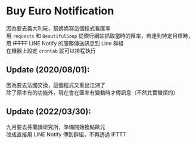 # Buy Euro Notification

因為要去義大利玩，幫媽媽寫這個程式看匯率 <br>
用 `requests` 和 `BeautifulSoup` 從銀行網站抓取當時的匯率，若達到特定目標時，用 ~~IFTTT~~ LINE Notify 的服務傳送訊息到 Line 群組<br>
在機器上設定 `crontab` 就可以排程執行

## Update (2020/08/01):

因為要去法國交換，這個程式又重出江湖了<br>
除了原本有的功能外，現在會在匯率有變動時才傳訊息（不然其實蠻煩的）

## Update (2022/03/30):

九月要去芬蘭讀研究所，準備開始換點歐元<br>
改成直接用 LINE Notify 傳到群組，不再透過 IFTTT